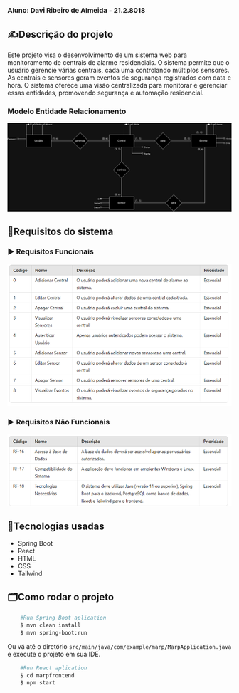 <h1>
    <p style="font-size: 15px;">
        Aluno: Davi Ribeiro de Almeida - 21.2.8018
    </p>
</h1>

## ✍️Descrição do projeto
Este projeto visa o desenvolvimento de um sistema web para monitoramento de centrais de alarme residenciais. O sistema permite que o usuário gerencie várias centrais, cada uma controlando múltiplos sensores. As centrais e sensores geram eventos de segurança registrados com data e hora. O sistema oferece uma visão centralizada para monitorar e gerenciar essas  entidades, promovendo segurança e automação residencial.

### Modelo Entidade Relacionamento
<img src="./Marp.drawio.png"/>

## 📃Requisitos do sistema
### ▶ Requisitos Funcionais
<img src="./rf-marp.png"/>

### ▶ Requisitos Não Funcionais
<img src="./rnf-marp.png"/>


## 📌Tecnologias usadas
- Spring Boot
- React
- HTML
- CSS
- Tailwind

## 🗂️Como rodar o projeto
```bash
    #Run Spring Boot aplication
    $ mvn clean install
    $ mvn spring-boot:run
```
Ou vá até o diretório `src/main/java/com/example/marp/MarpApplication.java` e execute o projeto em sua IDE.

```bash
    #Run React aplication
    $ cd marpfrontend
    $ npm start

```